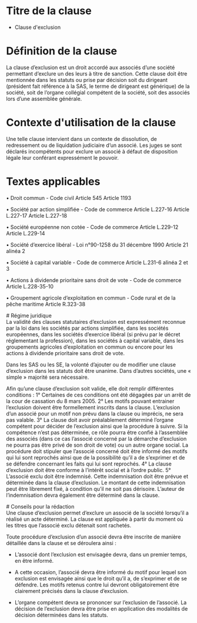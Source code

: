 Titre de la clause
=========

- Clause d'exclusion

# Définition de la clause 

La clause d’exclusion est un droit accordé aux associés d’une société permettant d’exclure un des leurs à titre de sanction.
Cette clause doit être mentionnée dans les statuts ou prise par décision soit du dirigeant (président fait référence à la SAS, 
le terme de dirigeant est générique) de la société, soit de l’organe collégial compétent de la société, soit des associés lors 
d’une assemblée générale.

# Contexte d'utilisation de la clause 

Une telle clause intervient dans un contexte de dissolution, de redressement ou de liquidation judiciaire d’un associé. Les 
juges se sont déclarés incompétents pour exclure un associé à défaut de disposition légale leur conférant expressément le 
pouvoir.


# Textes applicables 
<div>
•	Droit commun - Code civil
Article 545
Article 1193

•	Société par action simplifiée - Code de commerce 
Article L.227-16
Article L.227-17
Article L.227-18

•	Société européenne non cotée - Code de commerce
Article L.229-12
Article L.229-14

•	Société d’exercice libéral - Loi n°90-1258 du 31 décembre 1990
Article 21 alinéa 2

•	Société à capital variable - Code de commerce
Article L.231-6 alinéa 2 et 3

•	Actions à dividende prioritaire sans droit de vote - Code de commerce
Article L.228-35-10

•	Groupement agricole d’exploitation en commun - Code rural et de la pêche maritime
Article R.323-38

</div>
# Régime juridique
<div>
La validité des clauses statutaires d’exclusion est expressément reconnue par la loi dans les sociétés par actions simplifiée, 
dans les sociétés européennes, dans les sociétés d’exercice libéral (si prévu par le décret réglementant la profession), dans 
les sociétés à capital variable, dans les groupements agricoles d’exploitation en commun ou encore pour les actions à dividende 
prioritaire sans droit de vote.

Dans les SAS ou les SE, la volonté d’ajouter ou de modifier une clause d’exclusion dans les statuts doit être unanime. Dans 
d’autres sociétés, une « simple » majorité sera nécessaire.

Afin qu’une clause d’exclusion soit valide, elle doit remplir différentes conditions :
1° Certaines de ces conditions ont été dégagées par un arrêt de la cour de cassation du 8 mars 2005.
2° Les motifs pouvant entrainer l’exclusion doivent être formellement inscrits dans la clause. L’exclusion d’un associé pour un 
motif non prévu dans la clause ou imprécis, ne sera pas valable.
3° La clause doit avoir préalablement déterminé l’organe compétent pour décider de l’exclusion ainsi que la procédure à suivre. 
Si la compétence n’est pas déterminée, ce rôle pourra être confié à l’assemblée des associés (dans ce cas l’associé concerné par 
la démarche d’exclusion ne pourra pas être privé de son droit de vote) ou un autre organe social. La procédure doit stipuler que 
l’associé concerné doit être informé des motifs qui lui sont reprochés ainsi que de la possibilité qu’il a de s’exprimer et de 
se défendre concernant les faits qui lui sont reprochés.
4° La clause d’exclusion doit être conforme à l’intérêt social et à l’ordre public.
5° L’associé exclu doit être indemnisé. Cette indemnisation doit être prévue et déterminée dans la clause d’exclusion. Le 
montant de cette indemnisation peut être librement fixé, à condition qu’il ne soit pas dérisoire. L’auteur de l’indemnisation 
devra également être déterminé dans la clause.

</div>
# Conseils pour la rédaction 
<div>
Une clause d’exclusion permet d’exclure un associé de la société lorsqu’il a réalisé un acte déterminé. La clause est appliquée 
à partir du moment où les titres que l’associé exclu détenait sont rachetés.

Toute procédure d’exclusion d’un associé devra être inscrite de manière détaillée dans la clause et se déroulera ainsi :

-	L’associé dont l’exclusion est envisagée devra, dans un premier temps, en être informé. 

- A cette occasion, l’associé devra être informé du motif pour lequel son exclusion est envisagée ainsi que 
le droit qu’il a, de s’exprimer et de se défendre. Les motifs retenus contre lui devront obligatoirement être clairement 
précisés dans la clause d’exclusion.

-	L’organe compétent devra se prononcer sur l’exclusion de l’associé. La décision de l’exclusion devra être prise en application des modalités de décision déterminées dans les statuts.

</div>

